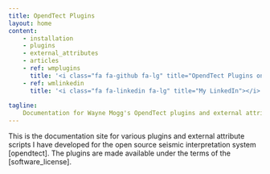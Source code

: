 ```yaml
---
title: OpendTect Plugins
layout: home 
content:
    - installation
    - plugins
    - external_attributes
    - articles
    - ref: wmplugins
      title: '<i class="fa fa-github fa-lg" title="OpendTect Plugins on Github"></i>'
    - ref: wmlinkedin
      title: '<i class="fa fa-linkedin fa-lg" title="My LinkedIn"></i>'
 
tagline:
    Documentation for Wayne Mogg's OpendTect plugins and external attribute scripts
---
```


This is the documentation site for various plugins and external attribute scripts I have developed for the open source seismic interpretation system [opendtect]. The plugins are made available under the terms of the [software_license].
